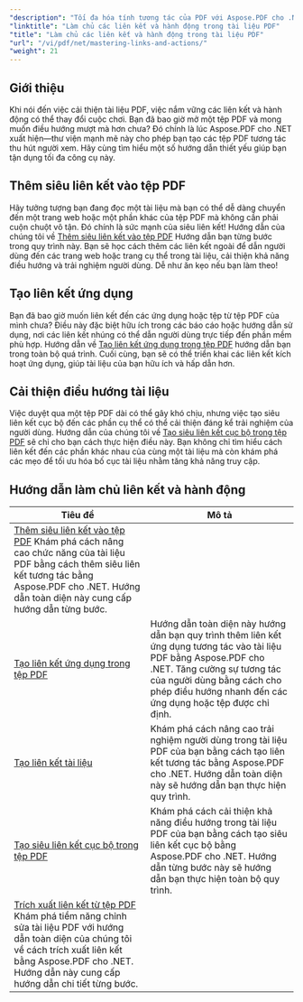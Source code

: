 ```yaml
---
"description": "Tối đa hóa tính tương tác của PDF với Aspose.PDF cho .NET. Khám phá cách thêm siêu liên kết và cải thiện điều hướng với hướng dẫn từng bước của chúng tôi."
"linktitle": "Làm chủ các liên kết và hành động trong tài liệu PDF"
"title": "Làm chủ các liên kết và hành động trong tài liệu PDF"
"url": "/vi/pdf/net/mastering-links-and-actions/"
"weight": 21
---
```


## Giới thiệu

Khi nói đến việc cải thiện tài liệu PDF, việc nắm vững các liên kết và hành động có thể thay đổi cuộc chơi. Bạn đã bao giờ mở một tệp PDF và mong muốn điều hướng mượt mà hơn chưa? Đó chính là lúc Aspose.PDF cho .NET xuất hiện—thư viện mạnh mẽ này cho phép bạn tạo các tệp PDF tương tác thu hút người xem. Hãy cùng tìm hiểu một số hướng dẫn thiết yếu giúp bạn tận dụng tối đa công cụ này.

## Thêm siêu liên kết vào tệp PDF
Hãy tưởng tượng bạn đang đọc một tài liệu mà bạn có thể dễ dàng chuyển đến một trang web hoặc một phần khác của tệp PDF mà không cần phải cuộn chuột vô tận. Đó chính là sức mạnh của siêu liên kết! Hướng dẫn của chúng tôi về [Thêm siêu liên kết vào tệp PDF](./adding-hyperlink/) Hướng dẫn bạn từng bước trong quy trình này. Bạn sẽ học cách thêm các liên kết ngoài để dẫn người dùng đến các trang web hoặc trang cụ thể trong tài liệu, cải thiện khả năng điều hướng và trải nghiệm người dùng. Dễ như ăn kẹo nếu bạn làm theo!

## Tạo liên kết ứng dụng
Bạn đã bao giờ muốn liên kết đến các ứng dụng hoặc tệp từ tệp PDF của mình chưa? Điều này đặc biệt hữu ích trong các báo cáo hoặc hướng dẫn sử dụng, nơi các liên kết nhúng có thể dẫn người dùng trực tiếp đến phần mềm phù hợp. Hướng dẫn về [Tạo liên kết ứng dụng trong tệp PDF](./creating-application-link/) hướng dẫn bạn trong toàn bộ quá trình. Cuối cùng, bạn sẽ có thể triển khai các liên kết kích hoạt ứng dụng, giúp tài liệu của bạn hữu ích và hấp dẫn hơn.

## Cải thiện điều hướng tài liệu
Việc duyệt qua một tệp PDF dài có thể gây khó chịu, nhưng việc tạo siêu liên kết cục bộ đến các phần cụ thể có thể cải thiện đáng kể trải nghiệm của người dùng. Hướng dẫn của chúng tôi về [Tạo siêu liên kết cục bộ trong tệp PDF](./creating-local-hyperlink/) sẽ chỉ cho bạn cách thực hiện điều này. Bạn không chỉ tìm hiểu cách liên kết đến các phần khác nhau của cùng một tài liệu mà còn khám phá các mẹo để tối ưu hóa bố cục tài liệu nhằm tăng khả năng truy cập.

## Hướng dẫn làm chủ liên kết và hành động
| Tiêu đề | Mô tả |
| --- | --- | 
| [Thêm siêu liên kết vào tệp PDF](./adding-hyperlink/) Khám phá cách nâng cao chức năng của tài liệu PDF bằng cách thêm siêu liên kết tương tác bằng Aspose.PDF cho .NET. Hướng dẫn toàn diện này cung cấp hướng dẫn từng bước. |  
| [Tạo liên kết ứng dụng trong tệp PDF](./creating-application-link/) | Hướng dẫn toàn diện này hướng dẫn bạn quy trình thêm liên kết ứng dụng tương tác vào tài liệu PDF bằng Aspose.PDF cho .NET. Tăng cường sự tương tác của người dùng bằng cách cho phép điều hướng nhanh đến các ứng dụng hoặc tệp được chỉ định. |  
| [Tạo liên kết tài liệu](./creating-document-link/) | Khám phá cách nâng cao trải nghiệm người dùng trong tài liệu PDF của bạn bằng cách tạo liên kết tương tác bằng Aspose.PDF cho .NET. Hướng dẫn toàn diện này sẽ hướng dẫn bạn thực hiện quy trình. |  
| [Tạo siêu liên kết cục bộ trong tệp PDF](./creating-local-hyperlink/) | Khám phá cách cải thiện khả năng điều hướng trong tài liệu PDF của bạn bằng cách tạo siêu liên kết cục bộ bằng Aspose.PDF cho .NET. Hướng dẫn từng bước này sẽ hướng dẫn bạn thực hiện toàn bộ quy trình. |  
| [Trích xuất liên kết từ tệp PDF](./extract-links-from-pdf-file/) Khám phá tiềm năng chỉnh sửa tài liệu PDF với hướng dẫn toàn diện của chúng tôi về cách trích xuất liên kết bằng Aspose.PDF cho .NET. Hướng dẫn này cung cấp hướng dẫn chi tiết từng bước. |